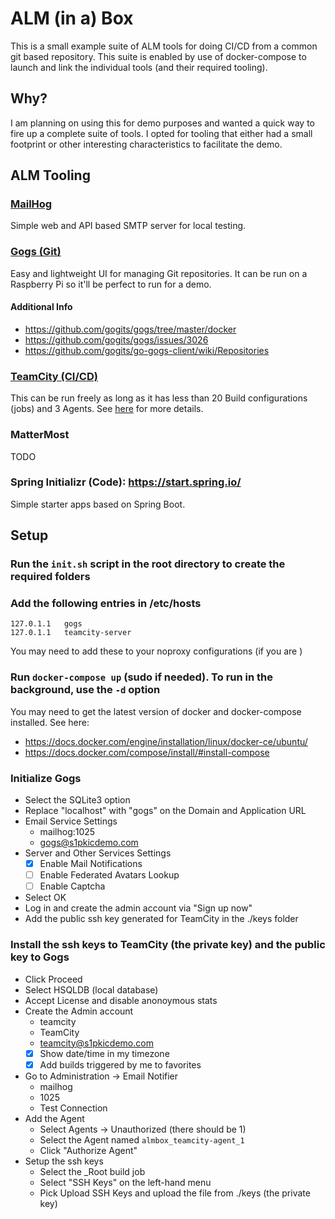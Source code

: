 # ALM (in a) Box

This is a small example suite of ALM tools for doing CI/CD from a common git
based repository.  This suite is enabled by use of docker-compose to launch and
link the individual tools (and their required tooling).

## Why?

I am planning on using this for demo purposes and wanted a quick way to fire up
a complete suite of tools.  I opted for tooling that either had a small
footprint or other interesting characteristics to facilitate the demo.

## ALM Tooling

### [MailHog](https://github.com/mailhog/MailHog)

Simple web and API based SMTP server for local testing.

### [Gogs (Git)](https://gogs.io/)

Easy and lightweight UI for managing Git repositories.  It can be run on a
Raspberry Pi so it'll be perfect to run for a demo.

#### Additional Info

- https://github.com/gogits/gogs/tree/master/docker
- https://github.com/gogits/gogs/issues/3026
- https://github.com/gogits/go-gogs-client/wiki/Repositories

### [TeamCity (CI/CD)](https://www.jetbrains.com/teamcity/)

This can be run freely as long as it has less than 20 Build configurations
(jobs) and 3 Agents.  See [here](https://confluence.jetbrains.com/display/TCD10/Licensing+Policy) for more details.

### MatterMost

TODO

### Spring Initializr (Code): https://start.spring.io/

Simple starter apps based on Spring Boot.

## Setup

### Run the ```init.sh``` script in the root directory to create the required folders

### Add the following entries in /etc/hosts

```properties
127.0.1.1   gogs
127.0.1.1   teamcity-server
```

You may need to add these to your noproxy configurations (if you are )

### Run ```docker-compose up``` (sudo if needed).  To run in the background, use the ```-d``` option

You may need to get the latest version of docker and docker-compose installed.  See here:

- https://docs.docker.com/engine/installation/linux/docker-ce/ubuntu/
- https://docs.docker.com/compose/install/#install-compose

### Initialize Gogs

- Select the SQLite3 option
- Replace "localhost" with "gogs" on the Domain and Application URL
- Email Service Settings
  - mailhog:1025
  - gogs@s1pkicdemo.com
- Server and Other Services Settings
  - [x] Enable Mail Notifications
  - [ ] Enable Federated Avatars Lookup
  - [ ] Enable Captcha
- Select OK
- Log in and create the admin account via "Sign up now"
- Add the public ssh key generated for TeamCity in the ./keys folder

### Install the ssh keys to TeamCity (the private key) and the public key to Gogs

- Click Proceed
- Select HSQLDB (local database)
- Accept License and disable anonoymous stats
- Create the Admin account
  - teamcity
  - TeamCity
  - teamcity@s1pkicdemo.com
  - [x] Show date/time in my timezone
  - [x] Add builds triggered by me to favorites
- Go to Administration -> Email Notifier
  - mailhog
  - 1025
  - Test Connection
- Add the Agent
  - Select Agents -> Unauthorized (there should be 1)
  - Select the Agent named ```almbox_teamcity-agent_1```
  - Click "Authorize Agent"
- Setup the ssh keys
  - Select the _Root build job
  - Select "SSH Keys" on the left-hand menu
  - Pick Upload SSH Keys and upload the file from ./keys (the private key)
